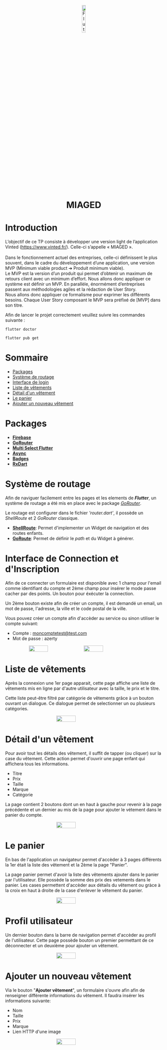 <div align="center">
    <img src="docs/pictures/flutter.png" title="Flutter logo" width="15%"/>
    <h1>MIAGED</h1>
</div>

# Introduction
L’objectif de ce TP consiste à développer une version light de l’application Vinted (https://www.vinted.fr/). Celle-ci s’appelle « MIAGED ».</br></br>
Dans le fonctionnement actuel des entreprises, celle-ci définissent le plus souvent, dans le cadre du développement d’une application, une version MVP (Minimum viable product ➔ Produit minimum viable).</br>
Le MVP est la version d’un produit qui permet d’obtenir un maximum de retours client avec un minimum d’effort. Nous allons donc appliquer ce système est définir un MVP.
En parallèle, énormément d’entreprises passent aux méthodologies agiles et la rédaction de User Story.</br>
Nous allons donc appliquer ce formalisme pour exprimer les différents besoins. Chaque User Story composant le MVP sera préfixé de [MVP] dans son titre.</br>

Afin de lancer le projet correctement veuillez suivre les commandes suivante :
````console
flutter doctor
````
`````console
flutter pub get
`````
# Sommaire
- [Packages](#packages)
- [Système de routage](#système-de-routage)
- [Interface de login](#interface-de-connection-et-dinscription)
- [Liste de vêtements](#liste-de-vêtements)
- [Détail d'un vêtement](#détail-dun-vêtement)
- [Le panier](#le-panier)
- [Ajouter un nouveau vêtement](#ajouter-un-nouveau-vêtement)
# Packages
* [**Firebase**](https://firebase.flutter.dev)
* [**GoRouter**](https://pub.dev/packages/go_router)
* [**Multi Select Flutter**](https://pub.dev/packages/multi_select_flutter)
* [**Async**](https://api.dart.dev/stable/2.18.6/dart-async/dart-async-library.html)
* [**Badges**](https://pub.dev/packages/badges)
* [**RxDart**](https://pub.dev/packages/rxdart)
# Système de routage
Afin de naviguer facilement entre les pages et les elements de ***Flutter***,
un système de routage a été mis en place avec le package [*GoRouter*](https://pub.dev/packages/go_router).

Le routage est configurer dans le fichier *'router.dart'*, il possède un *ShellRoute* et 2 *GoRouter* classique.
- <u>**ShellRoute**</u>: Permet d'implementer un Widget de navigation et des routes enfants.
- <u>**GoRoute**</u>: Permet de définir le *path* et du Widget à générer.
# Interface de Connection et d'Inscription
Afin de ce connecter un formulaire est disponible avec 1 champ pour l'email comme identifiant du compte
et 2ème champ pour insérer le mode passe cacher par des points. Un bouton pour éxécuter la connection.

Un 2ème bouton existe afin de créer un compte, il est demandé un email, un mot de passe, l'adresse, la ville et le code postal de la ville.

Vous pouvez créer un compte afin d'accèder au service ou sinon utiliser le compte suivant:
- Compte : moncomptetest@test.com
- Mot de passe : azerty
<div style="display: flex; flex-direction: row; justify-content: center;">
    <img src="docs/screenshot/login.png" width="35%"/>
    <img src="docs/screenshot/signup.png" width="35%"/>
</div>

# Liste de vêtements
Après la connexion une 1er page apparait, cette page affiche une liste de vêtements mis en ligne par d'autre utilisateur avec la taille, le prix et le titre.

Cette liste peut-être filtré par catégorie de vêtements grâce à un bouton ouvrant un dialogue.
Ce dialogue permet de selectionner un ou plusieurs catégories.
<div style="display: flex; flex-direction: row; justify-content: center;">
    <img src="docs/screenshot/showcase.png" width="35%"/>
</div>

# Détail d'un vêtement
Pour avoir tout les détails des vêtement, il suffit de tapper (ou cliquer) sur la case du vêtement.
Cette action permet d'ouvrir une page enfant qui affichera tous les informations.
- Titre
- Prix
- Taille
- Marque
- Catégorie

La page contient 2 boutons dont un en haut à gauche pour revenir à la page précédente et un dernier au mis de la page pour ajouter le vétement dans le panier du compte.
<div style="display: flex; flex-direction: row; justify-content: center;">
    <img src="docs/screenshot/clothe_details.png" width="35%"/>
</div>

# Le panier
En bas de l'application un navigateur permet d'accèder à 3 pages différents la 1er était la liste des vêtement et la 2ème la page "Panier".

La page panier permet d'avoir la liste des vêtements ajouter dans le panier par l'utilisateur. Elle possède la somme des prix des vetements dans le panier.
Les cases permettent d'accèder aux détails du vêtement ou gràce à la croix en haut à droite de la case d'enlever le vêtement du panier.

<div style="display: flex; flex-direction: row; justify-content: center;">
    <img src="docs/screenshot/panier.png" width="35%"/>
</div>

# Profil utilisateur
Un dernier bouton dans la barre de navigation permet d'accèder au profil de l'utilisateur.
Cette page possède bouton un premier permettant de ce déconnecter et un deuxième pour ajouter un vêtement.

<div style="display: flex; flex-direction: row; justify-content: center;">
    <img src="docs/screenshot/profile.png" width="35%"/>
</div>

# Ajouter un nouveau vêtement
Via le bouton "**Ajouter vêtement**", un formulaire s'ouvre afin afin de renseigner différente informations du vêtement.
Il faudra insérer les informations suivante:
* Nom
* Taille
* Prix
* Marque
* Lien HTTP d'une image

<div style="display: flex; flex-direction: row; justify-content: center;">
    <img src="docs/screenshot/add_clothe.png" width="35%"/>
</div>
